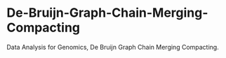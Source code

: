 # De-Bruijn-Graph-Chain-Merging-Compacting
Data Analysis for Genomics, De Bruijn Graph Chain Merging Compacting.
